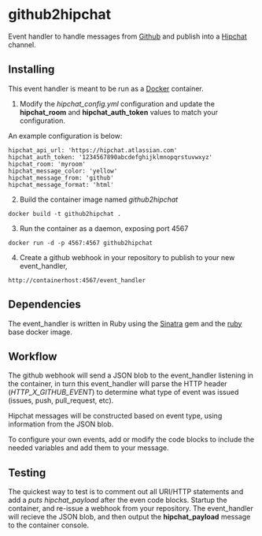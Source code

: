 # github2hipchat

Event handler to handle messages from [Github](https://www.github.com) and publish into a [Hipchat](https://www.hipchat.com/) channel.

## Installing

This event handler is meant to be run as a [Docker](https://www.docker.com/) container.

1. Modify the *hipchat_config.yml* configuration and update the **hipchat_room** and **hipchat_auth_token** values to match your configuration.

An example configuration is below:
```
hipchat_api_url: 'https://hipchat.atlassian.com'
hipchat_auth_token: '1234567890abcdefghijklmnopqrstuvwxyz'
hipchat_room: 'myroom'
hipchat_message_color: 'yellow'
hipchat_message_from: 'github'
hipchat_message_format: 'html'
```

2. Build the container image named *github2hipchat*
```
docker build -t github2hipchat .
```

3. Run the container as a daemon, exposing port 4567
```
docker run -d -p 4567:4567 github2hipchat
```

4. Create a github webhook in your repository to publish to your new event_handler,
```
http://containerhost:4567/event_handler
```

## Dependencies

The event_handler is written in Ruby using the [Sinatra](http://www.sinatrarb.com/) gem and the [ruby](https://hub.docker.com/_/ruby/) base docker image.

## Workflow

The github webhook will send a JSON blob to the event_handler listening in the container, in turn this event_handler will parse the HTTP header (*HTTP_X_GITHUB_EVENT*) to determine what type of event was issued (issues, push, pull_request, etc).

Hipchat messages will be constructed based on event type, using information from the JSON blob.

To configure your own events, add or modify the code blocks to include the needed variables and add them to your message.

## Testing

The quickest way to test is to comment out all URI/HTTP statements and add a *puts hipchat_payload* after the even code blocks. Startup the container, and re-issue a webhook from your repository. The event_handler will recieve the JSON blob, and then output the **hipchat_payload** message to the container console.
